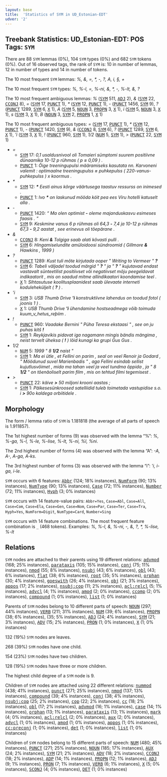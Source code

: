 ```yaml
---
layout: base
title:  'Statistics of SYM in UD_Estonian-EDT'
udver: '2'
---
```


## Treebank Statistics: UD_Estonian-EDT: POS Tags: `SYM`

There are 88 `SYM` lemmas (0%), 104 `SYM` types (0%) and 682 `SYM` tokens (0%).
Out of 16 observed tags, the rank of `SYM` is: 10 in number of lemmas, 12 in number of types and 14 in number of tokens.

The 10 most frequent `SYM` lemmas: <em>%, &, =, *, -, ?, A, i, §, +</em>

The 10 most frequent `SYM` types:  <em>%, %-l, =, %-ni, &amp;, *, -, %-lt, &, ?</em>

The 10 most frequent ambiguous lemmas: <em>%</em> (<tt><a href="et_edt-pos-SYM.html">SYM</a></tt> 511, <tt><a href="et_edt-pos-ADJ.html">ADJ</a></tt> 2), <em>&</em> (<tt><a href="et_edt-pos-SYM.html">SYM</a></tt> 22, <tt><a href="et_edt-pos-CCONJ.html">CCONJ</a></tt> 8), <em>=</em> (<tt><a href="et_edt-pos-SYM.html">SYM</a></tt> 17, <tt><a href="et_edt-pos-PUNCT.html">PUNCT</a></tt> 1), <em>*</em> (<tt><a href="et_edt-pos-SYM.html">SYM</a></tt> 12, <tt><a href="et_edt-pos-PUNCT.html">PUNCT</a></tt> 1), <em>-</em> (<tt><a href="et_edt-pos-PUNCT.html">PUNCT</a></tt> 1456, <tt><a href="et_edt-pos-SYM.html">SYM</a></tt> 9), <em>?</em> (<tt><a href="et_edt-pos-PUNCT.html">PUNCT</a></tt> 1289, <tt><a href="et_edt-pos-SYM.html">SYM</a></tt> 6, <tt><a href="et_edt-pos-X.html">X</a></tt> 1), <em>A</em> (<tt><a href="et_edt-pos-SYM.html">SYM</a></tt> 5, <tt><a href="et_edt-pos-NOUN.html">NOUN</a></tt> 3, <tt><a href="et_edt-pos-PROPN.html">PROPN</a></tt> 3, <tt><a href="et_edt-pos-X.html">X</a></tt> 1), <em>i</em> (<tt><a href="et_edt-pos-SYM.html">SYM</a></tt> 5, <tt><a href="et_edt-pos-NOUN.html">NOUN</a></tt> 3, <tt><a href="et_edt-pos-X.html">X</a></tt> 1), <em>s</em> (<tt><a href="et_edt-pos-SYM.html">SYM</a></tt> 3, <tt><a href="et_edt-pos-X.html">X</a></tt> 1), <em>B</em> (<tt><a href="et_edt-pos-NOUN.html">NOUN</a></tt> 3, <tt><a href="et_edt-pos-SYM.html">SYM</a></tt> 2, <tt><a href="et_edt-pos-PROPN.html">PROPN</a></tt> 1, <tt><a href="et_edt-pos-X.html">X</a></tt> 1)

The 10 most frequent ambiguous types:  <em>=</em> (<tt><a href="et_edt-pos-SYM.html">SYM</a></tt> 17, <tt><a href="et_edt-pos-PUNCT.html">PUNCT</a></tt> 1), <em>*</em> (<tt><a href="et_edt-pos-SYM.html">SYM</a></tt> 12, <tt><a href="et_edt-pos-PUNCT.html">PUNCT</a></tt> 1), <em>-</em> (<tt><a href="et_edt-pos-PUNCT.html">PUNCT</a></tt> 1420, <tt><a href="et_edt-pos-SYM.html">SYM</a></tt> 9), <em>&</em> (<tt><a href="et_edt-pos-CCONJ.html">CCONJ</a></tt> 8, <tt><a href="et_edt-pos-SYM.html">SYM</a></tt> 6), <em>?</em> (<tt><a href="et_edt-pos-PUNCT.html">PUNCT</a></tt> 1289, <tt><a href="et_edt-pos-SYM.html">SYM</a></tt> 6, <tt><a href="et_edt-pos-X.html">X</a></tt> 1), <em>'i</em> (<tt><a href="et_edt-pos-SYM.html">SYM</a></tt> 3, <tt><a href="et_edt-pos-X.html">X</a></tt> 1), <em>!</em> (<tt><a href="et_edt-pos-PUNCT.html">PUNCT</a></tt> 960, <tt><a href="et_edt-pos-SYM.html">SYM</a></tt> 1), <em>1/2</em> (<tt><a href="et_edt-pos-NUM.html">NUM</a></tt> 5, <tt><a href="et_edt-pos-SYM.html">SYM</a></tt> 1), <em>></em> (<tt><a href="et_edt-pos-PUNCT.html">PUNCT</a></tt> 22, <tt><a href="et_edt-pos-SYM.html">SYM</a></tt> 1)


* <em>=</em>
  * <tt><a href="et_edt-pos-SYM.html">SYM</a></tt> 17: <em>0,1 usaldusnivool oli Tomaieri sümptomi suurem positiivne dünaamika 10-12 p rühmas ( p <b>=</b> 0,09 ) .</em>
  * <tt><a href="et_edt-pos-PUNCT.html">PUNCT</a></tt> 1: <em>Õige treeningupulsi määramiseks kasutata nn. Karvoneni valemit : optimaalne treeningupulss <b>=</b> puhkepulss ( 220-vanus-puhkepulss ) x koormus .</em>
* <em>*</em>
  * <tt><a href="et_edt-pos-SYM.html">SYM</a></tt> 12: <em><b>*</b> Eesti ainus kõrge väärtusega taastuv ressurss on inimesed .</em>
  * <tt><a href="et_edt-pos-PUNCT.html">PUNCT</a></tt> 1: <em>Ivo <b>*</b> on laskunud mööda köit pea ees Viru hotelli katuselt alla .</em>
* <em>-</em>
  * <tt><a href="et_edt-pos-PUNCT.html">PUNCT</a></tt> 1420: <em>“ Ma olen optimist <b>-</b> oleme majanduskasvu esimeses faasis . ”</em>
  * <tt><a href="et_edt-pos-SYM.html">SYM</a></tt> 9: <em>Keskmine vanus 6 p rühmas oli 64,3 <b>-</b> 7,4 ja 10-12 p rühmas 67,3 <b>-</b> 9,2 aastat , see erinevus oli tõepärane .</em>
* <em>&</em>
  * <tt><a href="et_edt-pos-CCONJ.html">CCONJ</a></tt> 8: <em>Keni <b>&</b> Tolgiga saab alati kõvasti pulli .</em>
  * <tt><a href="et_edt-pos-SYM.html">SYM</a></tt> 6: <em>Hingamiselundite amüloidoosi sündroomid ( Gillmore <b>&</b> Hawkins , 1999 )</em>
* <em>?</em>
  * <tt><a href="et_edt-pos-PUNCT.html">PUNCT</a></tt> 1289: <em>Kust tuli mõte kirjutada ooper " Writing to Vermeer " <b>?</b></em>
  * <tt><a href="et_edt-pos-SYM.html">SYM</a></tt> 6: <em>Tabeli väljadel toodud märgid " <b>?</b> " ja " <b>?</b> " kujutavad endast vastavalt sünteetilist positiivset või negatiivset mõju peegeldavat indikaatorit , mis on saadud mitme allindikaatori koondamise teel .</em>
  * <tt><a href="et_edt-pos-X.html">X</a></tt> 1: <em>Sihtasutuse koolitusplaanidest saab ülevaate interneti koduleheküljelt ( <b>?</b> ) .</em>
* <em>'i</em>
  * <tt><a href="et_edt-pos-SYM.html">SYM</a></tt> 3: <em>USB Thumb Drive <b>'i</b> konstruktiivne lahendus on toodud fotol ( joonis 1 ) .</em>
  * <tt><a href="et_edt-pos-X.html">X</a></tt> 1: <em>USB Thumb Drive <b>'i</b> ühendamine hostseadmega võib toimuda kuum_v_hetus_reþiim .</em>
* <em>!</em>
  * <tt><a href="et_edt-pos-PUNCT.html">PUNCT</a></tt> 960: <em>Vaadake Bernini " Püha Teresa ekstaasi " , see on ju puhas kitš <b>!</b></em>
  * <tt><a href="et_edt-pos-SYM.html">SYM</a></tt> 1: <em>Reykjavikis pidavat iga nagamann mingis bändis mängima , neist tervelt üheksa ( <b>!</b> ) lõid kunagi ka grupi Gus Gus .</em>
* <em>1/2</em>
  * <tt><a href="et_edt-pos-NUM.html">NUM</a></tt> 5: <em>1999 " 8 <b>1/2</b> naist "</em>
  * <tt><a href="et_edt-pos-SYM.html">SYM</a></tt> 1: <em>Ma ei ütle , et Fellini on parim , seal on veel Renoir ja Godard , " Möödunud suvel Marienbadis " , aga Fellini esindab sellist kujutlusvõimet , mida ma tahan veel ja veel tundma õppida , ja " 8 <b>1/2</b> " on tõenäoliselt parim film , mis on tehtud filmi tegemisest .</em>
* <em>></em>
  * <tt><a href="et_edt-pos-PUNCT.html">PUNCT</a></tt> 22: <em>käive <b>></b> 50 miljoni krooni aastas ;</em>
  * <tt><a href="et_edt-pos-SYM.html">SYM</a></tt> 1: <em>Päikesesünkroosed satelliidid tuleb toimetada vastupidise s.o. i <b>></b> 90o kaldega orbiitidele .</em>

## Morphology

The form / lemma ratio of `SYM` is 1.181818 (the average of all parts of speech is 1.911857).

The 1st highest number of forms (9) was observed with the lemma “%”: <em>%, %-ga, %-l, %-le, %-lise, %-lt, %-ni, %l, %ni</em>.

The 2nd highest number of forms (4) was observed with the lemma “A”: <em>-A, A-, A-ga, A-ks</em>.

The 3rd highest number of forms (3) was observed with the lemma “i”: <em>'i, i-ga, i-le</em>.

`SYM` occurs with 6 features: <tt><a href="et_edt-feat-Abbr.html">Abbr</a></tt> (124; 18% instances), <tt><a href="et_edt-feat-NumForm.html">NumForm</a></tt> (90; 13% instances), <tt><a href="et_edt-feat-NumType.html">NumType</a></tt> (90; 13% instances), <tt><a href="et_edt-feat-Case.html">Case</a></tt> (72; 11% instances), <tt><a href="et_edt-feat-Number.html">Number</a></tt> (72; 11% instances), <tt><a href="et_edt-feat-Hyph.html">Hyph</a></tt> (3; 0% instances)

`SYM` occurs with 14 feature-value pairs: `Abbr=Yes`, `Case=Abl`, `Case=All`, `Case=Com`, `Case=Ela`, `Case=Gen`, `Case=Nom`, `Case=Par`, `Case=Ter`, `Case=Tra`, `Hyph=Yes`, `NumForm=Digit`, `NumType=Card`, `Number=Sing`

`SYM` occurs with 14 feature combinations.
The most frequent feature combination is `_` (468 tokens).
Examples: <em>%, %-l, &amp;, %-ni, -, &, ?, *, %-lise, %-lt</em>


## Relations

`SYM` nodes are attached to their parents using 19 different relations: <tt><a href="et_edt-dep-advmod.html">advmod</a></tt> (168; 25% instances), <tt><a href="et_edt-dep-parataxis.html">parataxis</a></tt> (105; 15% instances), <tt><a href="et_edt-dep-conj.html">conj</a></tt> (75; 11% instances), <tt><a href="et_edt-dep-nmod.html">nmod</a></tt> (55; 8% instances), <tt><a href="et_edt-dep-nsubj.html">nsubj</a></tt> (43; 6% instances), <tt><a href="et_edt-dep-obl.html">obl</a></tt> (43; 6% instances), <tt><a href="et_edt-dep-flat.html">flat</a></tt> (38; 6% instances), <tt><a href="et_edt-dep-root.html">root</a></tt> (35; 5% instances), <tt><a href="et_edt-dep-orphan.html">orphan</a></tt> (30; 4% instances), <tt><a href="et_edt-dep-goeswith.html">goeswith</a></tt> (26; 4% instances), <tt><a href="et_edt-dep-obj.html">obj</a></tt> (21; 3% instances), <tt><a href="et_edt-dep-appos.html">appos</a></tt> (17; 2% instances), <tt><a href="et_edt-dep-nsubj-cop.html">nsubj:cop</a></tt> (11; 2% instances), <tt><a href="et_edt-dep-acl-relcl.html">acl:relcl</a></tt> (5; 1% instances), <tt><a href="et_edt-dep-advcl.html">advcl</a></tt> (4; 1% instances), <tt><a href="et_edt-dep-amod.html">amod</a></tt> (2; 0% instances), <tt><a href="et_edt-dep-ccomp.html">ccomp</a></tt> (2; 0% instances), <tt><a href="et_edt-dep-compound.html">compound</a></tt> (1; 0% instances), <tt><a href="et_edt-dep-list.html">list</a></tt> (1; 0% instances)

Parents of `SYM` nodes belong to 10 different parts of speech: <tt><a href="et_edt-pos-NOUN.html">NOUN</a></tt> (297; 44% instances), <tt><a href="et_edt-pos-VERB.html">VERB</a></tt> (211; 31% instances), <tt><a href="et_edt-pos-NUM.html">NUM</a></tt> (39; 6% instances), <tt><a href="et_edt-pos-PROPN.html">PROPN</a></tt> (38; 6% instances),  (35; 5% instances), <tt><a href="et_edt-pos-ADJ.html">ADJ</a></tt> (24; 4% instances), <tt><a href="et_edt-pos-SYM.html">SYM</a></tt> (21; 3% instances), <tt><a href="et_edt-pos-ADV.html">ADV</a></tt> (15; 2% instances), <tt><a href="et_edt-pos-PRON.html">PRON</a></tt> (1; 0% instances), <tt><a href="et_edt-pos-X.html">X</a></tt> (1; 0% instances)

132 (19%) `SYM` nodes are leaves.

268 (39%) `SYM` nodes have one child.

154 (23%) `SYM` nodes have two children.

128 (19%) `SYM` nodes have three or more children.

The highest child degree of a `SYM` node is 9.

Children of `SYM` nodes are attached using 22 different relations: <tt><a href="et_edt-dep-nummod.html">nummod</a></tt> (438; 41% instances), <tt><a href="et_edt-dep-punct.html">punct</a></tt> (271; 25% instances), <tt><a href="et_edt-dep-nmod.html">nmod</a></tt> (137; 13% instances), <tt><a href="et_edt-dep-compound.html">compound</a></tt> (39; 4% instances), <tt><a href="et_edt-dep-conj.html">conj</a></tt> (38; 4% instances), <tt><a href="et_edt-dep-nsubj-cop.html">nsubj:cop</a></tt> (25; 2% instances), <tt><a href="et_edt-dep-cop.html">cop</a></tt> (22; 2% instances), <tt><a href="et_edt-dep-cc.html">cc</a></tt> (18; 2% instances), <tt><a href="et_edt-dep-obl.html">obl</a></tt> (17; 2% instances), <tt><a href="et_edt-dep-advmod.html">advmod</a></tt> (16; 1% instances), <tt><a href="et_edt-dep-case.html">case</a></tt> (14; 1% instances), <tt><a href="et_edt-dep-orphan.html">orphan</a></tt> (13; 1% instances), <tt><a href="et_edt-dep-parataxis.html">parataxis</a></tt> (13; 1% instances), <tt><a href="et_edt-dep-mark.html">mark</a></tt> (4; 0% instances), <tt><a href="et_edt-dep-acl-relcl.html">acl:relcl</a></tt> (2; 0% instances), <tt><a href="et_edt-dep-aux.html">aux</a></tt> (2; 0% instances), <tt><a href="et_edt-dep-advcl.html">advcl</a></tt> (1; 0% instances), <tt><a href="et_edt-dep-amod.html">amod</a></tt> (1; 0% instances), <tt><a href="et_edt-dep-appos.html">appos</a></tt> (1; 0% instances), <tt><a href="et_edt-dep-cc-preconj.html">cc:preconj</a></tt> (1; 0% instances), <tt><a href="et_edt-dep-det.html">det</a></tt> (1; 0% instances), <tt><a href="et_edt-dep-list.html">list</a></tt> (1; 0% instances)

Children of `SYM` nodes belong to 15 different parts of speech: <tt><a href="et_edt-pos-NUM.html">NUM</a></tt> (480; 45% instances), <tt><a href="et_edt-pos-PUNCT.html">PUNCT</a></tt> (271; 25% instances), <tt><a href="et_edt-pos-NOUN.html">NOUN</a></tt> (185; 17% instances), <tt><a href="et_edt-pos-AUX.html">AUX</a></tt> (24; 2% instances), <tt><a href="et_edt-pos-SYM.html">SYM</a></tt> (21; 2% instances), <tt><a href="et_edt-pos-ADV.html">ADV</a></tt> (18; 2% instances), <tt><a href="et_edt-pos-CCONJ.html">CCONJ</a></tt> (18; 2% instances), <tt><a href="et_edt-pos-ADP.html">ADP</a></tt> (14; 1% instances), <tt><a href="et_edt-pos-PROPN.html">PROPN</a></tt> (12; 1% instances), <tt><a href="et_edt-pos-ADJ.html">ADJ</a></tt> (9; 1% instances), <tt><a href="et_edt-pos-PRON.html">PRON</a></tt> (7; 1% instances), <tt><a href="et_edt-pos-VERB.html">VERB</a></tt> (6; 1% instances), <tt><a href="et_edt-pos-X.html">X</a></tt> (5; 0% instances), <tt><a href="et_edt-pos-SCONJ.html">SCONJ</a></tt> (4; 0% instances), <tt><a href="et_edt-pos-DET.html">DET</a></tt> (1; 0% instances)

